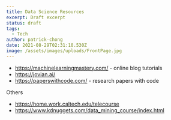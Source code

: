 ```yaml
---
title: Data Science Resources
excerpt: Draft excerpt
status: draft
tags:
  - Tech
author: patrick-chong
date: 2021-08-29T02:31:10.530Z
image: /assets/images/uploads/FrontPage.jpg
---
```


- https://machinelearningmastery.com/ - online blog tutorials
- https://jovian.ai/
- https://paperswithcode.com/ - research papers with code

Others
- https://home.work.caltech.edu/telecourse
- https://www.kdnuggets.com/data_mining_course/index.html